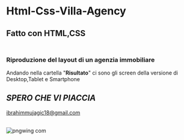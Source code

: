 # Html-Css-Villa-Agency
## Fatto con HTML,CSS </br> 
### Riproduzione del layout di un agenzia immobiliare </br>
Andando nella cartella "<strong>Risultato</strong>" ci sono gli screen della versione di Desktop,Tablet e Smartphone </br>

## *SPERO CHE VI PIACCIA*
ibrahimmujagic18@gmail.com
 </br> 
 </br>

![pngwing com](https://github.com/Ibrahim-Mujagic/Html-Css-Villa-Agency/assets/150658345/cbeb5072-07b2-4c29-af34-0c892b2299b9)

